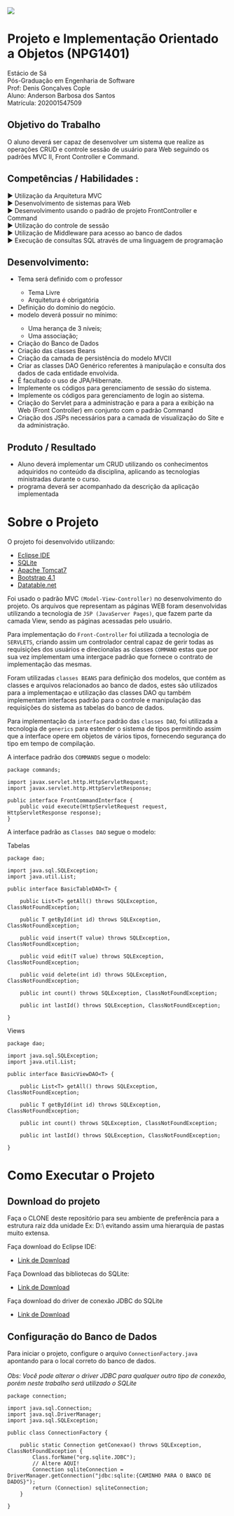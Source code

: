 <img src="https://github.com/dev-anderson-santos/com.supervet/blob/master/WebContent/img/logo_estacio.png">

# Projeto e Implementação Orientado a Objetos (NPG1401)

Estácio de Sá<br/>
Pós-Graduação em Engenharia de Software<br/>
Prof: Denis Gonçalves Cople<br/>
Aluno: Anderson Barbosa dos Santos<br/>
Matrícula: 202001547509

## Objetivo do Trabalho

O aluno deverá ser capaz de desenvolver um sistema que realize as operações CRUD e controle sessão de usuário para Web seguindo os padrões MVC II, Front Controller e Command.

## Competências / Habilidades :

  ► Utilização da Arquitetura MVC<br>
  ► Desenvolvimento de sistemas para Web<br>
  ► Desenvolvimento usando o padrão de projeto FrontController e Command<br>
  ► Utilização do controle de sessão<br>
  ► Utilização de Middleware para acesso ao banco de dados<br>
  ► Execução de consultas SQL através de uma linguagem de programação<br>


## Desenvolvimento:

<ul>
  <li>Tema será definido com o professor</li>
  <ul>
    <li>Tema Livre</li>
    <li>Arquitetura é obrigatória</li>
  </ul>
  <li>Definição do domínio do negócio.</li>
  <li>modelo deverá possuir no mínimo:</li>
  <ul>
    <li>Uma herança de 3 níveis;</li>
    <li>Uma associação;</li>
  </ul>
  <li>Criação do Banco de Dados</li>
  <li>Criação das classes Beans</li>
  <li>Criação da camada de persistência do modelo MVCII</li>
  <li>Criar as classes DAO Genérico referentes à manipulação e consulta dos dados de cada entidade envolvida.</li>
  <li>É facultado o uso de JPA/Hibernate.</li>
  <li>Implemente os códigos para gerenciamento de sessão do sistema.</li>
  <li>Implemente os códigos para gerenciamento de login ao sistema.</li>
  <li>Criação do Servlet para a administração e para a para a exibição na Web (Front Controller) em conjunto com o padrão Command</li>
  <li>Criação dos JSPs necessários para a camada de visualização do Site e da administração.</li>
</ul>
 
## Produto / Resultado

<ul>
  <li>Aluno deverá implementar um CRUD utilizando os conhecimentos adquiridos no conteúdo da disciplina, aplicando as tecnologias ministradas durante o curso.</li>
  <li>programa deverá ser acompanhado da descrição da aplicação implementada</li>
</ul>

# Sobre o Projeto

O projeto foi desenvolvido utilizando:

 - [Eclipse IDE](https://www.eclipse.org/downloads/download.php?file=/oomph/epp/2020-03/R/eclipse-inst-win64.exe)
 - [SQLite](https://www.sqlite.org/download.html)
 - [Apache Tomcat7](https://tomcat.apache.org/download-70.cgi)
 - [Bootstrap 4.1](https://getbootstrap.com/docs/4.1/getting-started/introduction/)
 - [Datatable.net](https://datatables.net/)

Foi usado o padrão MVC `(Model-View-Controller)` no desenvolvimento do projeto. Os arquivos que representam as páginas WEB foram desenvolvidas utilizando a tecnologia de `JSP (JavaServer Pages)`, que fazem parte da camada View, sendo as páginas acessadas pelo usuário.

Para implementação do `Front-Controller` foi utilizada a tecnologia de `SERVLETS`, criando assim um controlador central capaz de gerir todas as requisições dos usuários e direcionalas as classes `COMMAND` estas que por sua vez implementam uma intergace padrão que fornece o contrato de implementação das mesmas.

Foram utilizadas `classes BEANS` para definição dos modelos, que contém as classes e arquivos relacionados ao banco de dados, estes são utilizados para a implementaçao e utilização das classes DAO qu também implementam interfaces padrão para o controle e manipulação das requisições do sistema as tabelas do banco de dados.

Para implementação da `interface` padrão das `classes DAO`, foi utilizada a tecnologia de `generics` para estender o sistema de tipos permitindo assim que a interface opere em objetos de vários tipos, fornecendo segurança do tipo em tempo de compilação.

A interface padrão dos `COMMANDS` segue o modelo:

```
package commands;

import javax.servlet.http.HttpServletRequest;
import javax.servlet.http.HttpServletResponse;

public interface FrontCommandInterface {
	public void execute(HttpServletRequest request, HttpServletResponse response);
}
```
A interface padrão as `Classes DAO` segue o modelo:

Tabelas

```
package dao;

import java.sql.SQLException;
import java.util.List;

public interface BasicTableDAO<T> {

	public List<T> getAll() throws SQLException, ClassNotFoundException;

	public T getById(int id) throws SQLException, ClassNotFoundException;

	public void insert(T value) throws SQLException, ClassNotFoundException;

	public void edit(T value) throws SQLException, ClassNotFoundException;

	public void delete(int id) throws SQLException, ClassNotFoundException;
	
	public int count() throws SQLException, ClassNotFoundException;
	
	public int lastId() throws SQLException, ClassNotFoundException;

}

```

Views

```
package dao;

import java.sql.SQLException;
import java.util.List;

public interface BasicViewDAO<T> {

	public List<T> getAll() throws SQLException, ClassNotFoundException;

	public T getById(int id) throws SQLException, ClassNotFoundException;

	public int count() throws SQLException, ClassNotFoundException;
	
	public int lastId() throws SQLException, ClassNotFoundException;

}
```

# Como Executar o Projeto

## Download do projeto

Faça o CLONE deste repositório para seu ambiente de preferência para a estrutura raiz dda unidade Ex: D:\ evitando assim uma hierarquia de pastas muito extensa.

Faça download do Eclipse IDE:

 - [Link de Download](https://www.eclipse.org/downloads/download.php?file=/oomph/epp/2020-03/R/eclipse-inst-win64.exe")
 
Faça Download das bibliotecas do SQLite: 
 
 - [Link de Download](https://www.sqlite.org/download.html)

Faça download do driver de conexão JDBC do SQLite

 - [Link de Download](https://bitbucket.org/xerial/sqlite-jdbc/downloads/)

## Configuração do Banco de Dados

Para iniciar o projeto, configure o arquivo `ConnectionFactory.java` apontando para o local correto do banco de dados.<br/><br/>
<i>Obs: Você pode alterar o driver JDBC para qualquer outro tipo de conexão, porém neste trabalho será utilizado o SQLite</i><br/>

```
package connection;

import java.sql.Connection;
import java.sql.DriverManager;
import java.sql.SQLException;

public class ConnectionFactory {
	
    public static Connection getConexao() throws SQLException, ClassNotFoundException {
    	Class.forName("org.sqlite.JDBC");
        // Altere AQUI!
    	Connection sqliteConnection = DriverManager.getConnection("jdbc:sqlite:{CAMINHO PARA O BANCO DE DADOS}");
    	return (Connection) sqliteConnection;
    }
	
}
```